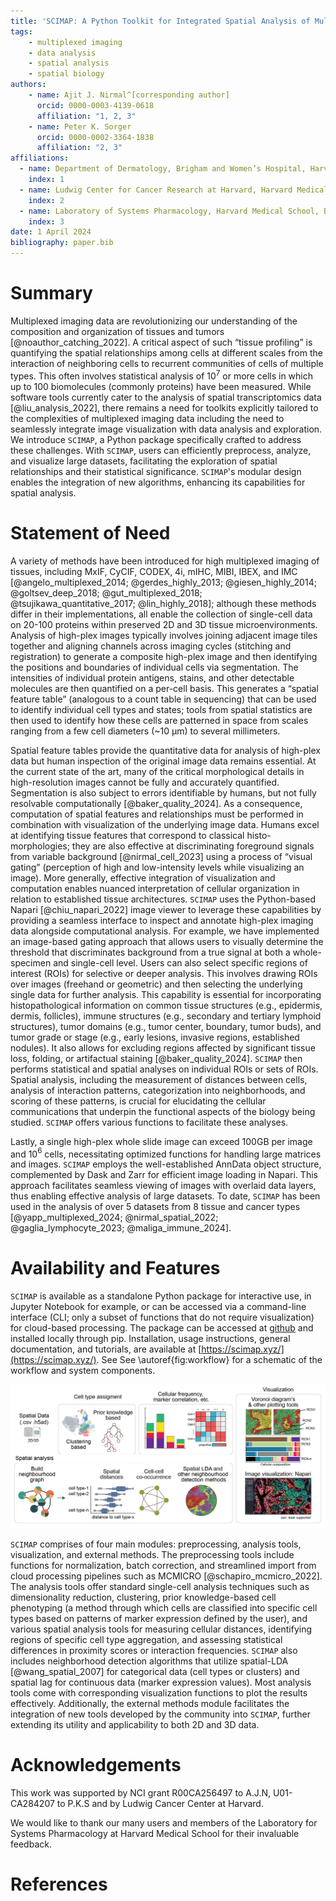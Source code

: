 ```yaml
---
title: 'SCIMAP: A Python Toolkit for Integrated Spatial Analysis of Multiplexed Imaging Data'
tags:
    - multiplexed imaging
    - data analysis
    - spatial analysis
    - spatial biology
authors:
    - name: Ajit J. Nirmal^[corresponding author]
      orcid: 0000-0003-4139-0618
      affiliation: "1, 2, 3"
    - name: Peter K. Sorger
      orcid: 0000-0002-3364-1838
      affiliation: "2, 3"
affiliations:
  - name: Department of Dermatology, Brigham and Women’s Hospital, Harvard Medical School, Boston, MA, United States of America
    index: 1
  - name: Ludwig Center for Cancer Research at Harvard, Harvard Medical School, Boston, MA, United States of America
    index: 2
  - name: Laboratory of Systems Pharmacology, Harvard Medical School, Boston, MA, United States of America
    index: 3
date: 1 April 2024
bibliography: paper.bib
---
```


# Summary

Multiplexed imaging data are revolutionizing our understanding of the composition and organization of tissues and tumors [@noauthor_catching_2022]. A critical aspect of such “tissue profiling” is quantifying the spatial relationships among cells at different scales from the interaction of neighboring cells to recurrent communities of cells of multiple types. This often involves statistical analysis of 10$^7$ or more cells in which up to 100 biomolecules (commonly proteins) have been measured. While software tools currently cater to the analysis of spatial transcriptomics data [@liu_analysis_2022], there remains a need for toolkits explicitly tailored to the complexities of multiplexed imaging data including the need to seamlessly integrate image visualization with data analysis and exploration. We introduce `SCIMAP`, a Python package specifically crafted to address these challenges. With `SCIMAP`, users can efficiently preprocess, analyze, and visualize large datasets, facilitating the exploration of spatial relationships and their statistical significance. `SCIMAP`'s modular design enables the integration of new algorithms, enhancing its capabilities for spatial analysis.

# Statement of Need

A variety of methods have been introduced for high multiplexed imaging of tissues, including MxIF, CyCIF, CODEX, 4i, mIHC, MIBI, IBEX, and IMC [@angelo_multiplexed_2014; @gerdes_highly_2013; @giesen_highly_2014; @goltsev_deep_2018; @gut_multiplexed_2018; @tsujikawa_quantitative_2017; @lin_highly_2018]; although these methods differ in their implementations, all enable the collection of single-cell data on 20-100 proteins within preserved 2D and 3D tissue microenvironments. Analysis of high-plex images typically involves joining adjacent image tiles together and aligning channels across imaging cycles (stitching and registration) to generate a composite high-plex image and then identifying the positions and boundaries of individual cells via segmentation. The intensities of individual protein antigens, stains, and other detectable molecules are then quantified on a per-cell basis. This generates a “spatial feature table” (analogous to a count table in sequencing) that can be used to identify individual cell types and states; tools from spatial statistics are then used to identify how these cells are patterned in space from scales ranging from a few cell diameters (~10 µm) to several millimeters.

Spatial feature tables provide the quantitative data for analysis of high-plex data but human inspection of the original image data remains essential. At the current state of the art, many of the critical morphological details in high-resolution images cannot be fully and accurately quantified. Segmentation is also subject to errors identifiable by humans, but not fully resolvable computationally [@baker_quality_2024]. As a consequence, computation of spatial features and relationships must be performed in combination with visualization of the underlying image data. Humans excel at identifying tissue features that correspond to classical histo-morphologies; they are also effective at discriminating foreground signals from variable background [@nirmal_cell_2023] using a process of “visual gating” (perception of high and low-intensity levels while visualizing an image). More generally, effective integration of visualization and computation enables nuanced interpretation of cellular organization in relation to established tissue architectures. `SCIMAP` uses the Python-based Napari [@chiu_napari_2022] image viewer to leverage these capabilities by providing a seamless interface to inspect and annotate high-plex imaging data alongside computational analysis. For example, we have implemented an image-based gating approach that allows users to visually determine the threshold that discriminates background from a true signal at both a whole-specimen and single-cell level. Users can also select specific regions of interest (ROIs) for selective or deeper analysis. This involves drawing ROIs over images (freehand or geometric) and then selecting the underlying single data for further analysis. This capability is essential for incorporating histopathological information on common tissue structures (e.g., epidermis, dermis, follicles), immune structures (e.g., secondary and tertiary lymphoid structures), tumor domains (e.g., tumor center, boundary, tumor buds), and tumor grade or stage (e.g., early lesions, invasive regions, established nodules). It also allows for excluding regions affected by significant tissue loss, folding, or artifactual staining [@baker_quality_2024]. `SCIMAP` then performs statistical and spatial analyses on individual ROIs or sets of ROIs. Spatial analysis, including the measurement of distances between cells, analysis of interaction patterns, categorization into neighborhoods, and scoring of these patterns, is crucial for elucidating the cellular communications that underpin the functional aspects of the biology being studied. `SCIMAP` offers various functions to facilitate these analyses. 

Lastly, a single high-plex whole slide image can exceed 100GB per image and 10$^6$ cells, necessitating optimized functions for handling large matrices and images. `SCIMAP` employs the well-established AnnData object structure, complemented by Dask and Zarr for efficient image loading in Napari. This approach facilitates seamless viewing of images with overlaid data layers, thus enabling effective analysis of large datasets. To date, `SCIMAP` has been used in the analysis of over 5 datasets from 8 tissue and cancer types [@yapp_multiplexed_2024; @nirmal_spatial_2022; @gaglia_lymphocyte_2023; @maliga_immune_2024].

# Availability and Features

`SCIMAP` is available as a standalone Python package for interactive use, in Jupyter Notebook for example, or can be accessed via a command-line interface (CLI; only a subset of functions that do not require visualization) for cloud-based processing. The package can be accessed at [github](https://github.com/labsyspharm/scimap) and installed locally through pip. Installation, usage instructions, general documentation, and tutorials, are available at [https://scimap.xyz/](https://scimap.xyz/). See See \autoref{fig:workflow} for a schematic of the workflow and system components.

![SCIMAP Workflow Overview. The schematic highlights data import, cell classification, spatial analysis, and visualization techniques within the SCIMAP tool box.\label{fig:workflow}](figure-workflow.png)

`SCIMAP` comprises of four main modules: preprocessing, analysis tools, visualization, and external methods. The preprocessing tools include functions for normalization, batch correction, and streamlined import from cloud processing pipelines such as MCMICRO [@schapiro_mcmicro_2022]. The analysis tools offer standard single-cell analysis techniques such as dimensionality reduction, clustering, prior knowledge-based cell phenotyping (a method through which cells are classified into specific cell types based on patterns of marker expression defined by the user), and various spatial analysis tools for measuring cellular distances, identifying regions of specific cell type aggregation, and assessing statistical differences in proximity scores or interaction frequencies. `SCIMAP` also includes neighborhood detection algorithms that utilize spatial-LDA [@wang_spatial_2007] for categorical data (cell types or clusters) and spatial lag for continuous data (marker expression values). Most analysis tools come with corresponding visualization functions to plot the results effectively. Additionally, the external methods module facilitates the integration of new tools developed by the community into `SCIMAP`, further extending its utility and applicability to both 2D and 3D data. 

# Acknowledgements

This work was supported by NCI grant R00CA256497 to A.J.N, U01-CA284207 to P.K.S and by Ludwig Cancer Center at Harvard.

We would like to thank our many users and members of the Laboratory for Systems Pharmacology at Harvard Medical School for their invaluable feedback. 


# References